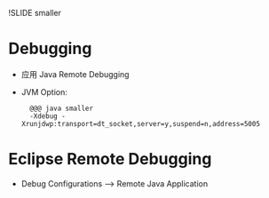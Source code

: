 !SLIDE smaller

# Debugging #

* 应用 Java Remote Debugging
* JVM Option:

        @@@ java smaller
        -Xdebug -Xrunjdwp:transport=dt_socket,server=y,suspend=n,address=5005

# Eclipse Remote Debugging #

* Debug Configurations --> Remote Java Application

